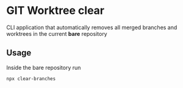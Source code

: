 # GIT Worktree clear

CLI application that automatically removes all merged branches and worktrees in the current **bare** repository


## Usage

Inside the bare repository run

```bash
npx clear-branches
```
